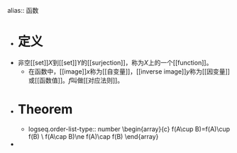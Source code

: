 alias:: 函数

- # 定义
- 非空[[set]]$X$到[[set]]$Y$的[[surjection]]，称为$X$上的一个[[function]]。
	- 在函数中，[[image]]$x$称为[[自变量]]，[[inverse image]]$y$称为[[因变量]]或[[函数值]]。$f$叫做[[对应法则]]。
- # Theorem
	- logseq.order-list-type:: number
	  \begin{array}{c}
	  f(A\cup B)=f(A)\cup f(B) \\
	  f(A\cap B)\ne f(A)\cap f(B)
	  \end{array}
-